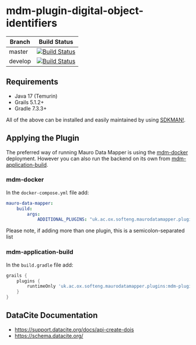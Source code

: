 # mdm-plugin-digital-object-identifiers

| Branch | Build Status |
| ------ | ------------ |
| master | [![Build Status](https://jenkins.cs.ox.ac.uk/buildStatus/icon?job=Mauro+Data+Mapper+Plugins%2Fmdm-plugin-digital-object-identifiers%2Fmain)](https://jenkins.cs.ox.ac.uk/blue/organizations/jenkins/Mauro%20Data%20Mapper%20Plugins%2Fmdm-plugin-digital-object-identifiers/branches) |
| develop | [![Build Status](https://jenkins.cs.ox.ac.uk/buildStatus/icon?job=Mauro+Data+Mapper+Plugins%2Fmdm-plugin-digital-object-identifiers%2Fdevelop)](https://jenkins.cs.ox.ac.uk/blue/organizations/jenkins/Mauro%20Data%20Mapper%20Plugins%2Fmdm-plugin-digital-object-identifiers/branches) |

## Requirements

* Java 17 (Temurin)
* Grails 5.1.2+
* Gradle 7.3.3+

All of the above can be installed and easily maintained by using [SDKMAN!](https://sdkman.io/install).

## Applying the Plugin

The preferred way of running Mauro Data Mapper is using the [mdm-docker](https://github.com/MauroDataMapper/mdm-docker) deployment. However you can
also run the backend on its own from [mdm-application-build](https://github.com/MauroDataMapper/mdm-application-build).

### mdm-docker

In the `docker-compose.yml` file add:

```yml
mauro-data-mapper:
    build:
        args:
            ADDITIONAL_PLUGINS: "uk.ac.ox.softeng.maurodatamapper.plugins:mdm-plugin-digital-object-identifiers:2.0.0"
```

Please note, if adding more than one plugin, this is a semicolon-separated list

### mdm-application-build

In the `build.gradle` file add:

```groovy
grails {
    plugins {
        runtimeOnly 'uk.ac.ox.softeng.maurodatamapper.plugins:mdm-plugin-digital-object-identifiers:2.0.0'
    }
}
```


## DataCite Documentation

* https://support.datacite.org/docs/api-create-dois
* https://schema.datacite.org/
